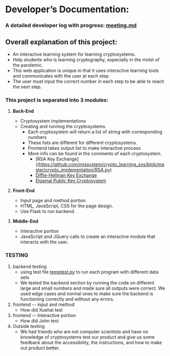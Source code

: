 # Developer’s Documentation:    

### A detailed developer log with progress: [meeting.md](https://github.com/missystem/crypto_learning_sys/blob/master/meeting.md)

## Overall explanation of this project:
* An interactive learning system for learning cryptosystems. 
* Help students who is learning cryptography, especially in the midst of the pandemic. 
* This web application is unique in that it uses interactive learning tools and communicates with the user at each step. 
* The user must input the correct number in each step to be able to reach the next step.

### This project is separated into 3 modules:
1. **Back-End**
	- Cryptosystem implementations
	- Creating and running the cryptosystems.
		- Each cryptosystem will return a list of string with corresponding numbers
		- These lists are different for different cryptosystems. 
		- Frontend takes output list to make interactive process
		- More info can be found in the comments of each cryptosystem.
			- [RSA Key Exchange]((https://github.com/missystem/crypto_learning_sys/blob/master/crypto_implementation/RSA.py)	
			- [Diffie-Hellman Key Exchange](https://github.com/missystem/crypto_learning_sys/blob/master/crypto_implementation/DH.py)
			- [Elgamal Public Key Cryptosystem](https://github.com/missystem/crypto_learning_sys/blob/master/crypto_implementation/Elgamal.py)

2. **Front-End** 
	- Input page and method portion
	- HTML, JavaScript, CSS for the page design. 
	- Use Flask to run backend.

3. **Middle-End** 
	- Interactive portion
	- JavaScript and JQuery calls to create an interactive module that interacts with the user.


### TESTING  
1. backend testing
	- using test file [temptest.py](https://github.com/missystem/crypto_learning_sys/blob/master/crypto_implementation/temptest.py) to run each program with different data sets
	- We tested the backend section by running the code on different large and small numbers and made sure all outputs were correct. We used edge cases and normal ones to make sure the backend is functioning correctly and without any errors.
2. frontend -- input and method
	- How did Xuehai test
3. frontend -- Interactive portion
	- How did John test
4. Outside testing
	- We had friends who are not computer scientists and have no knowledge of cryptosystems test our product and give us some feedback about the accessibility, the instructions, and how to make out product better.







